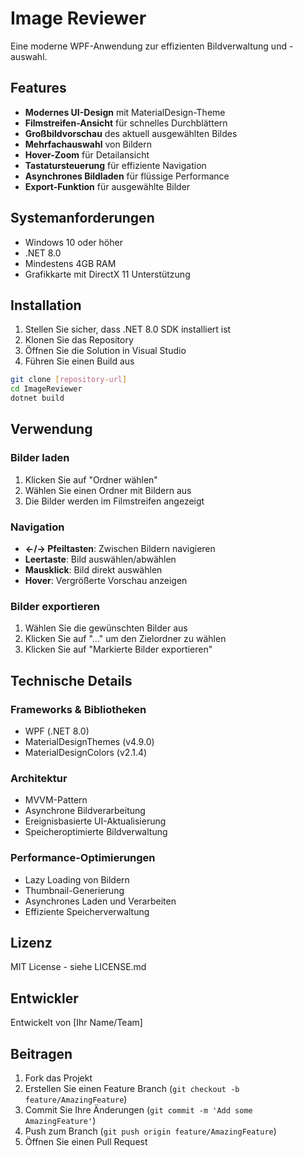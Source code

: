 # Image Reviewer

Eine moderne WPF-Anwendung zur effizienten Bildverwaltung und -auswahl.

## Features

- **Modernes UI-Design** mit MaterialDesign-Theme
- **Filmstreifen-Ansicht** für schnelles Durchblättern
- **Großbildvorschau** des aktuell ausgewählten Bildes
- **Mehrfachauswahl** von Bildern
- **Hover-Zoom** für Detailansicht
- **Tastatursteuerung** für effiziente Navigation
- **Asynchrones Bildladen** für flüssige Performance
- **Export-Funktion** für ausgewählte Bilder

## Systemanforderungen

- Windows 10 oder höher
- .NET 8.0
- Mindestens 4GB RAM
- Grafikkarte mit DirectX 11 Unterstützung

## Installation

1. Stellen Sie sicher, dass .NET 8.0 SDK installiert ist
2. Klonen Sie das Repository
3. Öffnen Sie die Solution in Visual Studio
4. Führen Sie einen Build aus

```bash
git clone [repository-url]
cd ImageReviewer
dotnet build
```

## Verwendung

### Bilder laden
1. Klicken Sie auf "Ordner wählen"
2. Wählen Sie einen Ordner mit Bildern aus
3. Die Bilder werden im Filmstreifen angezeigt

### Navigation
- **←/→ Pfeiltasten**: Zwischen Bildern navigieren
- **Leertaste**: Bild auswählen/abwählen
- **Mausklick**: Bild direkt auswählen
- **Hover**: Vergrößerte Vorschau anzeigen

### Bilder exportieren
1. Wählen Sie die gewünschten Bilder aus
2. Klicken Sie auf "..." um den Zielordner zu wählen
3. Klicken Sie auf "Markierte Bilder exportieren"

## Technische Details

### Frameworks & Bibliotheken
- WPF (.NET 8.0)
- MaterialDesignThemes (v4.9.0)
- MaterialDesignColors (v2.1.4)

### Architektur
- MVVM-Pattern
- Asynchrone Bildverarbeitung
- Ereignisbasierte UI-Aktualisierung
- Speicheroptimierte Bildverwaltung

### Performance-Optimierungen
- Lazy Loading von Bildern
- Thumbnail-Generierung
- Asynchrones Laden und Verarbeiten
- Effiziente Speicherverwaltung

## Lizenz

MIT License - siehe LICENSE.md

## Entwickler

Entwickelt von [Ihr Name/Team]

## Beitragen

1. Fork das Projekt
2. Erstellen Sie einen Feature Branch (`git checkout -b feature/AmazingFeature`)
3. Commit Sie Ihre Änderungen (`git commit -m 'Add some AmazingFeature'`)
4. Push zum Branch (`git push origin feature/AmazingFeature`)
5. Öffnen Sie einen Pull Request